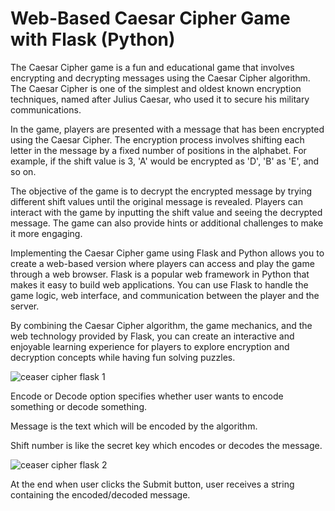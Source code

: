 # Web-Based Caesar Cipher Game with Flask (Python)

The Caesar Cipher game is a fun and educational game that involves encrypting and decrypting messages using the Caesar Cipher algorithm. The Caesar Cipher is one of the simplest and oldest known encryption techniques, named after Julius Caesar, who used it to secure his military communications.

In the game, players are presented with a message that has been encrypted using the Caesar Cipher. The encryption process involves shifting each letter in the message by a fixed number of positions in the alphabet. For example, if the shift value is 3, 'A' would be encrypted as 'D', 'B' as 'E', and so on.

The objective of the game is to decrypt the encrypted message by trying different shift values until the original message is revealed. Players can interact with the game by inputting the shift value and seeing the decrypted message. The game can also provide hints or additional challenges to make it more engaging.

Implementing the Caesar Cipher game using Flask and Python allows you to create a web-based version where players can access and play the game through a web browser. Flask is a popular web framework in Python that makes it easy to build web applications. You can use Flask to handle the game logic, web interface, and communication between the player and the server.

By combining the Caesar Cipher algorithm, the game mechanics, and the web technology provided by Flask, you can create an interactive and enjoyable learning experience for players to explore encryption and decryption concepts while having fun solving puzzles.



![ceaser cipher flask 1](https://github.com/Abdulkaif/Web-Based-Caesar-Cipher-Game-with-Flask-Python-/assets/106536144/5a74d43d-4d9e-4b49-947c-6acbf73cc30b)

Encode or Decode option specifies whether user wants to encode something or decode something.

Message is the text which will be encoded by the algorithm.

Shift number is like the secret key which encodes or decodes the message.

![ceaser cipher flask 2](https://github.com/Abdulkaif/Web-Based-Caesar-Cipher-Game-with-Flask-Python-/assets/106536144/93b98b5a-4604-4b8a-89e0-6b9c8c28784c)


At the end when user clicks the Submit button, user receives a string containing the encoded/decoded message.



